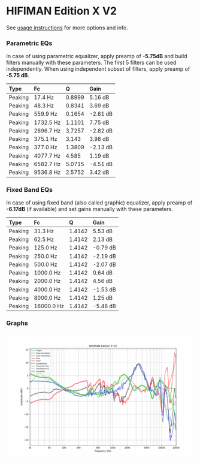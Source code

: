# HIFIMAN Edition X V2
See [usage instructions](https://github.com/jaakkopasanen/AutoEq#usage) for more options and info.

### Parametric EQs
In case of using parametric equalizer, apply preamp of **-5.75dB** and build filters manually
with these parameters. The first 5 filters can be used independently.
When using independent subset of filters, apply preamp of **-5.75 dB**.

| Type    | Fc        |      Q | Gain     |
|:--------|:----------|:-------|:---------|
| Peaking | 17.4 Hz   | 0.8999 | 5.16 dB  |
| Peaking | 48.3 Hz   | 0.8341 | 3.69 dB  |
| Peaking | 559.9 Hz  | 0.1654 | -2.61 dB |
| Peaking | 1732.5 Hz | 1.1101 | 7.75 dB  |
| Peaking | 2696.7 Hz | 3.7257 | -2.82 dB |
| Peaking | 375.1 Hz  | 3.143  | 3.98 dB  |
| Peaking | 377.0 Hz  | 1.3809 | -2.13 dB |
| Peaking | 4077.7 Hz | 4.585  | 1.19 dB  |
| Peaking | 6582.7 Hz | 5.0715 | -4.51 dB |
| Peaking | 9536.8 Hz | 2.5752 | 3.42 dB  |

### Fixed Band EQs
In case of using fixed band (also called graphic) equalizer, apply preamp of **-6.17dB**
(if available) and set gains manually with these parameters.

| Type    | Fc         |      Q | Gain     |
|:--------|:-----------|:-------|:---------|
| Peaking | 31.3 Hz    | 1.4142 | 5.53 dB  |
| Peaking | 62.5 Hz    | 1.4142 | 2.13 dB  |
| Peaking | 125.0 Hz   | 1.4142 | -0.79 dB |
| Peaking | 250.0 Hz   | 1.4142 | -2.19 dB |
| Peaking | 500.0 Hz   | 1.4142 | -2.07 dB |
| Peaking | 1000.0 Hz  | 1.4142 | 0.64 dB  |
| Peaking | 2000.0 Hz  | 1.4142 | 4.56 dB  |
| Peaking | 4000.0 Hz  | 1.4142 | -1.53 dB |
| Peaking | 8000.0 Hz  | 1.4142 | 1.25 dB  |
| Peaking | 16000.0 Hz | 1.4142 | -5.48 dB |

### Graphs
![](./HIFIMAN%20Edition%20X%20V2.png)